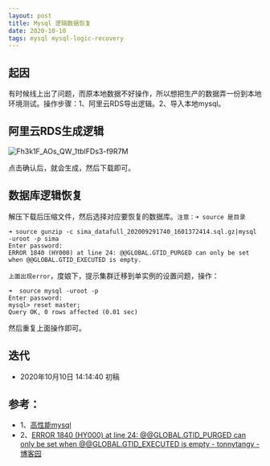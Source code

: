 ```yaml
---
layout: post
title: Mysql 逻辑数据恢复
date: 2020-10-10
tags: mysql mysql-logic-recovery
---
```


## 起因
有时候线上出了问题，而原本地数据不好操作，所以想把生产的数据弄一份到本地环境测试。操作步骤：1、阿里云RDS导出逻辑。2、导入本地mysql。

## 阿里云RDS生成逻辑
![Fh3k1F_AOs_QW_1tbIFDs3-f9R7M](http://img.chunpat.cn/Fh3k1F_AOs_QW_1tbIFDs3-f9R7M)

点击确认后，就会生成，然后下载即可。

## 数据库逻辑恢复

解压下载后压缩文件，然后选择对应要恢复的数据库。`注意：➜ source 是目录`
```
➜ source gunzip -c sima_datafull_202009291740_1601372414.sql.gz|mysql -uroot -p sima
Enter password: 
ERROR 1840 (HY000) at line 24: @@GLOBAL.GTID_PURGED can only be set when @@GLOBAL.GTID_EXECUTED is empty.
```

`上面出现error`，度娘下，提示集群迁移到单实例的设置问题，操作：
```
➜  source mysql -uroot -p 
Enter password: 
mysql> reset master;
Query OK, 0 rows affected (0.01 sec)
```
然后重复上面操作即可。

## 迭代
* 2020年10月10日 14:14:40 初稿

## 参考：
* 1、[高性能mysql](https://book.douban.com/subject/23008813/)
* 2、[ERROR 1840 (HY000) at line 24: @@GLOBAL.GTID_PURGED can only be set when @@GLOBAL.GTID_EXECUTED is empty - tonnytangy - 博客园](https://www.cnblogs.com/tonnytangy/p/7779164.html)
